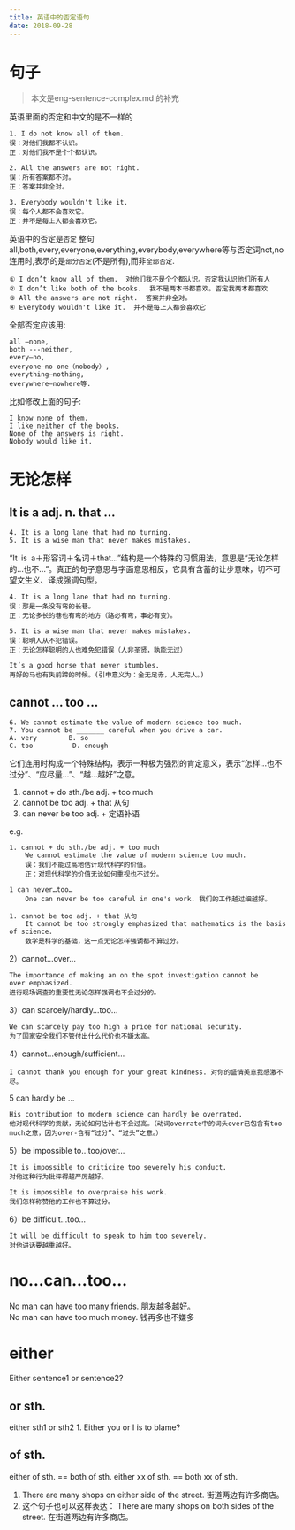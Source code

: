 ```yaml
---
title: 英语中的否定语句
date: 2018-09-28
---
```

# 句子
> 本文是eng-sentence-complex.md 的补充

英语里面的否定和中文的是不一样的

    1. I do not know all of them.
    误：对他们我都不认识。
    正：对他们我不是个个都认识。

    2. All the answers are not right.
    误：所有答案都不对。
    正：答案并非全对。

    3. Everybody wouldn't like it.
    误：每个人都不会喜欢它。
    正：并不是每上人都会喜欢它。

英语中的否定是`否定` 整句
all,both,every,everyone,everything,everybody,everywhere等与否定词not,no连用时,表示的是`部分否定`(不是所有),而非`全部否定`.

    ① I don’t know all of them.  对他们我不是个个都认识。否定我认识他们所有人
    ② I don’t like both of the books.  我不是两本书都喜欢。否定我两本都喜欢
    ③ All the answers are not right.  答案并非全对。
    ④ Everybody wouldn't like it.  并不是每上人都会喜欢它

全部否定应该用:

    all –none,
    both ---neither,
    every—no,
    everyone—no one（nobody）,
    everything—nothing,
    everywhere—nowhere等.

比如修改上面的句子:

    I know none of them.
    I like neither of the books.
    None of the answers is right.
    Nobody would like it.

# 无论怎样
## It is a adj. n. that ...

    4. It is a long lane that had no turning.
    5. It is a wise man that never makes mistakes.

“It is a＋形容词＋名词＋that...”结构是一个特殊的习惯用法，意思是“无论怎样的...也不...”。真正的句子意思与字面意思相反，它具有含蓄的让步意味，切不可望文生义、译成强调句型。

    4. It is a long lane that had no turning.
    误：那是一条没有弯的长巷。
    正：无论多长的巷也有弯的地方（路必有弯，事必有变）。

    5. It is a wise man that never makes mistakes.
    误：聪明人从不犯错误。
    正：无论怎样聪明的人也难免犯错误（人非圣贤，孰能无过）

    It’s a good horse that never stumbles.
    再好的马也有失前蹄的时候。(引申意义为：金无足赤，人无完人。) 

## cannot ... too ...

    6. We cannot estimate the value of modern science too much.
    7. You cannot be _______ careful when you drive a car.
    A. very        B. so         
    C. too          D. enough

它们连用时构成一个特殊结构，表示一种极为强烈的肯定意义，表示“怎样…也不过分”、“应尽量…”、“越…越好”之意。 
1. cannot + do sth./be adj. + too much
1. cannot be too adj. + that 从句
2. can never be too adj. + 定语补语

e.g.

    1. cannot + do sth./be adj. + too much
        We cannot estimate the value of modern science too much.
        误：我们不能过高地估计现代科学的价值。
        正：对现代科学的价值无论如何重视也不过分。 

    1 can never…too…
        One can never be too careful in one's work. 我们的工作越过细越好。

    1. cannot be too adj. + that 从句
        It cannot be too strongly emphasized that mathematics is the basis of science. 
        数学是科学的基础，这一点无论怎样强调都不算过分。

2）cannot…over…

    The importance of making an on the spot investigation cannot be over emphasized. 
    进行现场调查的重要性无论怎样强调也不会过分的。

3）can scarcely/hardly…too…

    We can scarcely pay too high a price for national security. 
    为了国家安全我们不管付出什么代价也不嫌太高。

4）cannot…enough/sufficient…

    I cannot thank you enough for your great kindness. 对你的盛情美意我感激不尽。

5 can hardly be ...

    His contribution to modern science can hardly be overrated. 
    他对现代科学的贡献，无论如何估计也不会过高。（动词overrate中的词头over已包含有too much之意，因为over-含有“过分”、“过头”之意。）

5）be impossible to…too/over…

    It is impossible to criticize too severely his conduct.
    对他这种行为批评得越严厉越好。

    It is impossible to overpraise his work. 
    我们怎样称赞他的工作也不算过分。

6）be difficult…too…

    It will be difficult to speak to him too severely.
    对他讲话要越重越好。

# no…can…too…
No man can have too many friends. 朋友越多越好。
No man can have too much money. 钱再多也不嫌多

# either
Either sentence1 or sentence2?

## or sth.
either sth1 or sth2
    1. Either you or I is to blame?
## of sth.
either of sth. == both of sth.
either xx of sth. == both xx of sth.
1. There are many shops on either side of the street. 街道两边有许多商店。
2. 这个句子也可以这样表达：
There are many shops on both sides of the street. 在街道两边有许多商店。